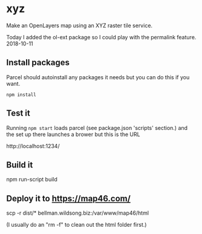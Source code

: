 # xyz

Make an OpenLayers map using an XYZ raster tile service.

Today I added the ol-ext package so I could play with the permalink feature. 2018-10-11

## Install packages
Parcel should autoinstall any packages it needs but you can do this if you want.

  `npm install`

## Test it
Running `npm start` loads parcel (see package.json 'scripts' section.)
and the set up there launches a brower but this is the URL

  http://localhost:1234/

## Build it
 npm run-script build

## Deploy it to https://map46.com/

  scp -r dist/* bellman.wildsong.biz:/var/www/map46/html

(I usually do an "rm -f" to clean out the html folder first.)
